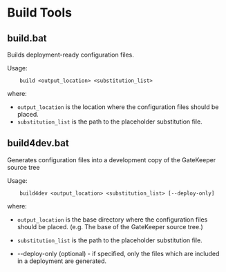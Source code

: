 # Build Tools

## build.bat

Builds deployment-ready configuration files.

Usage:

```
    build <output_location> <substitution_list>
```

where:

* `output_location` is the location where the configuration files should be placed.
* `substitution_list` is the path to the placeholder substitution file.

## build4dev.bat

Generates configuration files into a development copy of the GateKeeper source tree

Usage:

```
    build4dev <output_location> <substitution_list> [--deploy-only]
```

where:

* `output_location` is the base directory where the configuration files should be placed.
                      (e.g. The base of the GateKeeper source tree.)
* `substitution_list` is the path to the placeholder substitution file.

* --deploy-only (optional) - if specified, only the files which are included in
                              a deployment are generated.
